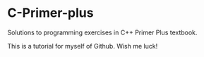 # C-Primer-plus
Solutions to programming exercises in C++ Primer Plus textbook.

This is a tutorial for myself of Github.
Wish me luck!

